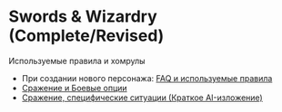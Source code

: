 # Swords & Wizardry (Complete/Revised)

Используемые правила и хомрулы

- При создании нового персонажа: [FAQ и используемые правила](./faq.md)
- [Сражение и Боевые опции](./combat.md)
- [Сражение, специфические ситуации (Краткое AI-изложение)](./snw-combat-specific.md)
